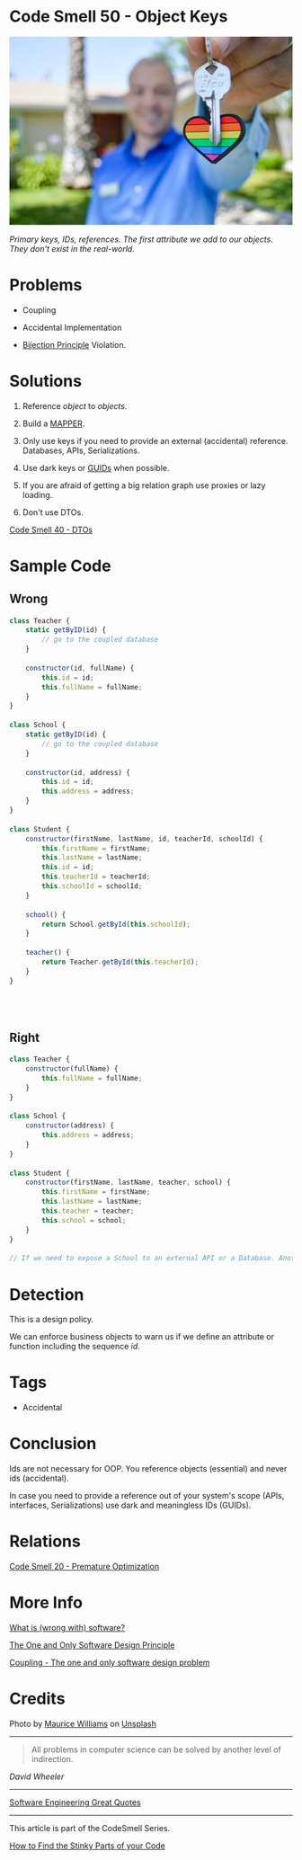 # Code Smell 50 - Object Keys

![Code Smell 50 - Object Keys](Code%20Smell%2050%20-%20Object%20Keys.jpg)

*Primary keys, IDs, references. The first attribute we add to our objects. They don't exist in the real-world.*

# Problems

- Coupling

- Accidental Implementation

- [Bijection Principle](https://github.com/mcsee/Software-Design-Articles/tree/main/Articles/Theory/The%20One%20and%20Only%20Software%20Design%20Principle/readme.md) Violation.

# Solutions

1. Reference *object* to *objects*.

2. Build a [MAPPER](https://github.com/mcsee/Software-Design-Articles/tree/main/Articles/Theory/What%20is%20(wrong%20with)%20software/readme.md).

3. Only use keys if you need to provide an external (accidental) reference. Databases, APIs, Serializations.

4. Use dark keys or [GUIDs](https://en.wikipedia.org/wiki/Universally_unique_identifier) when possible.

5. If you are afraid of getting a big relation graph use proxies or lazy loading.

6. Don't use DTOs.

[Code Smell 40 - DTOs](https://github.com/mcsee/Software-Design-Articles/tree/main/Articles/Code%20Smells/Code%20Smell%2040%20-%20DTOs/readme.md)

# Sample Code

## Wrong

[Gist Url]: # (https://gist.github.com/mcsee/388923d775ca893eb1e6ca4c28c3287f)
```javascript
class Teacher {
    static getByID(id) {
        // go to the coupled database
    }

    constructor(id, fullName) {
        this.id = id;
        this.fullName = fullName;
    }
}

class School {
    static getByID(id) {
        // go to the coupled database
    }

    constructor(id, address) {
        this.id = id;
        this.address = address;
    }
}

class Student {
    constructor(firstName, lastName, id, teacherId, schoolId) {
        this.firstName = firstName;
        this.lastName = lastName;
        this.id = id;
        this.teacherId = teacherId;
        this.schoolId = schoolId;
    }

    school() {
        return School.getById(this.schoolId);
    }

    teacher() {
        return Teacher.getById(this.teacherId);
    }
}


 
```

## Right

[Gist Url]: # (https://gist.github.com/mcsee/9a0f4f02514f740f3872cbc463d25c8b)
```javascript
class Teacher {
    constructor(fullName) {
        this.fullName = fullName;
    }
}

class School {
    constructor(address) {
        this.address = address;
    }
}

class Student {
    constructor(firstName, lastName, teacher, school) {
        this.firstName = firstName;
        this.lastName = lastName;
        this.teacher = teacher;
        this.school = school;
    }
}

// If we need to expose a School to an external API or a Database. Another object (not school) will keep the mapping externalId<->school and so on

```

# Detection

This is a design policy. 

We can enforce business objects to warn us if we define an attribute or function including the sequence *id*.

# Tags

- Accidental

# Conclusion

Ids are not necessary for OOP. You reference objects (essential) and never ids (accidental).

In case you need to provide a reference out of your system's scope (APIs, interfaces, Serializations) use dark and meaningless IDs (GUIDs).

# Relations

[Code Smell 20 - Premature Optimization](https://github.com/mcsee/Software-Design-Articles/tree/main/Articles/Code%20Smells/Code%20Smell%2020%20-%20Premature%20Optimization/readme.md)

# More Info

[What is (wrong with) software?](https://github.com/mcsee/Software-Design-Articles/tree/main/Articles/Theory/What%20is%20(wrong%20with)%20software/readme.md)

[The One and Only Software Design Principle](https://github.com/mcsee/Software-Design-Articles/tree/main/Articles/Theory/The%20One%20and%20Only%20Software%20Design%20Principle/readme.md)

[Coupling - The one and only software design problem](https://github.com/mcsee/Software-Design-Articles/tree/main/Articles/Theory/Coupling%20-%20The%20one%20and%20only%20software%20design%20problem/readme.md)

# Credits

Photo by [Maurice Williams](https://unsplash.com/@mauricew98) on [Unsplash](https://unsplash.com/s/photos/keychain)

* * *

> All problems in computer science can be solved by another level of indirection.

_David Wheeler_
 
* * *
 
[Software Engineering Great Quotes](https://github.com/mcsee/Software-Design-Articles/tree/main/Articles/Quotes/Software%20Engineering%20Great%20Quotes/readme.md)

* * *

This article is part of the CodeSmell Series.

[How to Find the Stinky Parts of your Code](https://github.com/mcsee/Software-Design-Articles/tree/main/Articles/Code%20Smells/How%20to%20Find%20the%20Stinky%20parts%20of%20your%20Code/readme.md)

